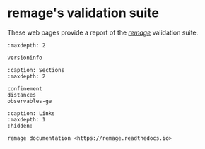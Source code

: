 # remage's validation suite

These web pages provide a report of the
[_remage_](https://remage.readthedocs.io) validation suite.

```{toctree}
:maxdepth: 2

versioninfo
```

```{toctree}
:caption: Sections
:maxdepth: 2

confinement
distances
observables-ge
```

```{toctree}
:caption: Links
:maxdepth: 1
:hidden:

remage documentation <https://remage.readthedocs.io>
```
